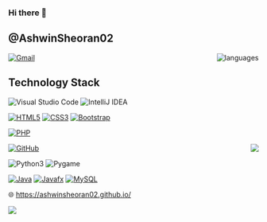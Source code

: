 ### Hi there 👋

<!--
**AshwinSheoran02/AshwinSheoran02** is a ✨ _special_ ✨ repository because its `README.md` (this file) appears on your GitHub profile.

Here are some ideas to get you started:

- 🔭 I’m currently working on ...
- 🌱 I’m currently learning ...
- 👯 I’m looking to collaborate on ...
- 🤔 I’m looking for help with ...
- 💬 Ask me about ...
- 📫 How to reach me: ...
- 😄 Pronouns: ...
- ⚡ Fun fact: ...
-->
## @AshwinSheoran02

<img align='right' src="https://github-readme-stats.vercel.app/api/top-langs/?username=AshwinSheoran02&layout=compact&langs_count=9" alt="languages">


[![Gmail](https://img.shields.io/badge/-Gmail-red?style=up-square&logo=gmail&logoColor=white&link=mailto:shwin20288@iiitd.ac.in)](mailto:ashwin20288@iiitd.ac.in)

## Technology Stack


![Visual Studio Code](https://img.shields.io/badge/Visual%20Studio%20Code-0078d7.svg?style=for-the-badge&logo=visual-studio-code&logoColor=white)
![IntelliJ IDEA](https://img.shields.io/badge/IntelliJIDEA-000000.svg?style=for-the-badge&logo=intellij-idea&logoColor=white)



[![HTML5](https://img.shields.io/badge/-HTML5-E34F26?style=flat-square&logo=html5&logoColor=white&link=https://github.com/AshwinSheoran02/)](https://github.com/AshwinSheoran02/)
[![CSS3](https://img.shields.io/badge/-CSS3-1572B6?style=flat-square&logo=css3&link=https://github.com/AshwinSheoran02/)](https://github.com/AshwinSheoran02/)
[![Bootstrap](https://img.shields.io/badge/-Bootstrap-563D7C?style=flat-square&logo=bootstrap&link=https://github.com/AshwinSheoran02/)](https://github.com/AshwinSheoran02/)


[![PHP](https://img.shields.io/badge/PHP-777BB4?style=for-the-badge&logo=php&logoColor=white)](https://github.com/AshwinSheoran/)

<img align='right' src="https://github-readme-stats.vercel.app/api?username=AshwinSheoran02&show_icons=true&count_private=true&include_all_commits=true&theme=flag-india">

[![GitHub](https://img.shields.io/badge/-GitHub-grey?style=flat-square&logo=github&link=https://github.com/AshwinSheoran02/)](https://github.com/AshwinSheoran02/)


![Python3](https://img.shields.io/badge/-Python3-darkgreen?style=flat-square&logo=python&link=https://github.com/AshwinSheoran02/)
![Pygame](https://img.shields.io/badge/-Pygame-red?style=flat-square&logo=python&link=https://github.com/AshwinSheoran02/)

[![Java](https://img.shields.io/badge/Java-ED8B00?style=for-the-badge&logo=java&logoColor=white)](https://github.com/AshwinSheoran02/)
[![Javafx](https://img.shields.io/badge/-JavaFX-blue?style=flat-square&logo=java&link=https://github.com/AshwinSheoran02/)](https://github.com/AshwinSheoran02/)
[![MySQL](https://img.shields.io/badge/-MySQL-violet?style=flat-square&logo=mysql&link=https://github.com/AshwinSheoran02/)](https://github.com/AshwinSheoran02/)

:globe_with_meridians: https://ashwinsheoran02.github.io/

![](https://komarev.com/ghpvc/?username=AshwinSheoran02&style=flat-square)


